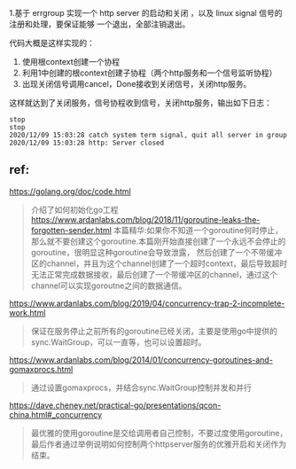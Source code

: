 1.基于 errgroup 实现一个 http server 的启动和关闭 ，以及 linux signal 信号的注册和处理，要保证能够 一个退出，全部注销退出。

代码大概是这样实现的：
1. 使用根context创建一个协程
2. 利用1中创建的根context创建子协程（两个http服务和一个信号监听协程）
3. 出现关闭信号调用cancel，Done接收到关闭信号，关闭http服务。

这样就达到了关闭服务，信号协程收到信号，关闭http服务，输出如下日志：
```
stop
stop
2020/12/09 15:03:28 catch system term signal, quit all server in group
2020/12/09 15:03:28 http: Server closed
```


## ref:
https://golang.org/doc/code.html
> 介绍了如何初始化go工程
https://www.ardanlabs.com/blog/2018/11/goroutine-leaks-the-forgotten-sender.html
> 本篇精华:如果你不知道一个goroutine何时停止，那么就不要创建这个goroutine.本篇刚开始直接创建了一个永远不会停止的goroutine，很明显这种goroutine会导致泄露，
>然后创建了一个不带缓冲区的channel，并且为这个channel创建了一个超时context，最后导致超时无法正常完成数据接收，最后创建了一个带缓冲区的channel，通过这个channel可以实现goroutne之间的数据通信。

https://www.ardanlabs.com/blog/2019/04/concurrency-trap-2-incomplete-work.html
>保证在服务停止之前所有的goroutine已经关闭，主要是使用go中提供的sync.WaitGroup，可以一直等，也可以设置超时。

https://www.ardanlabs.com/blog/2014/01/concurrency-goroutines-and-gomaxprocs.html
>通过设置gomaxprocs，并结合sync.WaitGroup控制并发和并行

https://dave.cheney.net/practical-go/presentations/qcon-china.html#_concurrency
>最优雅的使用goroutine是交给调用者自己控制，不要过度使用goroutine，最后作者通过举例说明如何控制两个httpserver服务的优雅开启和关闭作为结束。